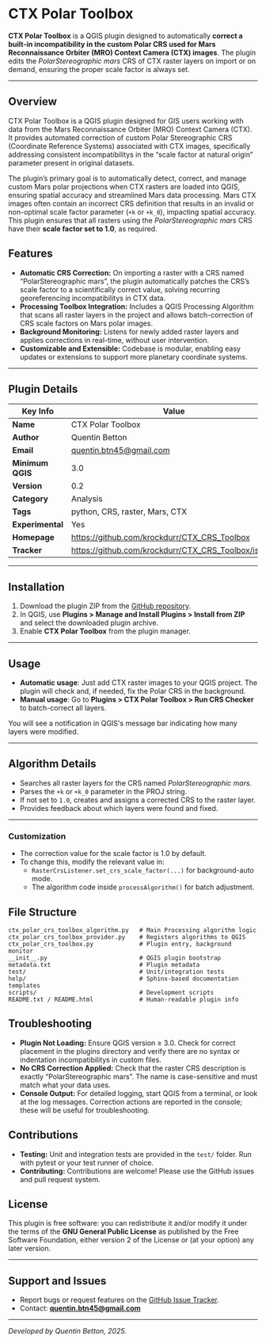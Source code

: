 # CTX Polar Toolbox

**CTX Polar Toolbox** is a QGIS plugin designed to automatically **correct a built-in incompatibility in the custom Polar CRS used for Mars Reconnaissance Orbiter (MRO) Context Camera (CTX) images**. The plugin edits the *PolarStereographic mars* CRS of CTX raster layers on import or on demand, ensuring the proper scale factor is always set.

---

## Overview

CTX Polar Toolbox is a QGIS plugin designed for GIS users working with data from the Mars Reconnaissance Orbiter (MRO) Context Camera (CTX). It provides automated correction of custom Polar Stereographic CRS (Coordinate Reference Systems) associated with CTX images, specifically addressing consistent incompatibilitys in the “scale factor at natural origin” parameter present in original datasets.

The plugin’s primary goal is to automatically detect, correct, and manage custom Mars polar projections when CTX rasters are loaded into QGIS, ensuring spatial accuracy and streamlined Mars data processing. Mars CTX images often contain an incorrect CRS definition that results in an invalid or non-optimal scale factor parameter (`+k` or `+k_0`), impacting spatial accuracy. This plugin ensures that all rasters using the *PolarStereographic mars* CRS have their **scale factor set to 1.0**, as required.

## Features

- **Automatic CRS Correction:**
On importing a raster with a CRS named “PolarStereographic mars”, the plugin automatically patches the CRS’s scale factor to a scientifically correct value, solving recurring georeferencing incompatibilitys in CTX data.
- **Processing Toolbox Integration:**
Includes a QGIS Processing Algorithm that scans all raster layers in the project and allows batch-correction of CRS scale factors on Mars polar images.
- **Background Monitoring:**
Listens for newly added raster layers and applies corrections in real-time, without user intervention.
- **Customizable and Extensible:**
Codebase is modular, enabling easy updates or extensions to support more planetary coordinate systems.

---

## Plugin Details

| Key Info          | Value                                                                 |
|-------------------|-----------------------------------------------------------------------|
| **Name**          | CTX Polar Toolbox                                                 |
| **Author**        | Quentin Betton                                                        |
| **Email**         | quentin.btn45@gmail.com                                               |
| **Minimum QGIS**  | 3.0                                                                   |
| **Version**       | 0.2                                                                   |
| **Category**      | Analysis                                                              |
| **Tags**          | python, CRS, raster, Mars, CTX                                        |
| **Experimental**  | Yes                                                                   |
| **Homepage**      | https://github.com/krockdurr/CTX_CRS_Toolbox                          |
| **Tracker**       | https://github.com/krockdurr/CTX_CRS_Toolbox/issues                   |

---

## Installation

1. Download the plugin ZIP from the [GitHub repository](https://github.com/krockdurr/CTX_CRS_Toolbox).
2. In QGIS, use **Plugins > Manage and Install Plugins > Install from ZIP** and select the downloaded plugin archive.
3. Enable **CTX Polar Toolbox** from the plugin manager.

---

## Usage

- **Automatic usage**: Just add CTX raster images to your QGIS project. The plugin will check and, if needed, fix the Polar CRS in the background.
- **Manual usage**: Go to **Plugins > CTX Polar Toolbox > Run CRS Checker** to batch-correct all layers.

You will see a notification in QGIS's message bar indicating how many layers were modified.

---

## Algorithm Details

- Searches all raster layers for the CRS named *PolarStereographic mars*.
- Parses the `+k` or `+k_0` parameter in the PROJ string.
- If not set to `1.0`, creates and assigns a corrected CRS to the raster layer.
- Provides feedback about which layers were found and fixed.

---

### Customization

- The correction value for the scale factor is 1.0 by default.
- To change this, modify the relevant value in:
    - `RasterCrsListener.set_crs_scale_factor(...)` for background-auto mode.
    - The algorithm code inside `processAlgorithm()` for batch adjustment.


## File Structure

```plaintext
ctx_polar_crs_toolbox_algorithm.py   # Main Processing algorithm logic
ctx_polar_crs_toolbox_provider.py    # Registers algorithms to QGIS
ctx_polar_crs_toolbox.py             # Plugin entry, background monitor
__init__.py                          # QGIS plugin bootstrap
metadata.txt                         # Plugin metadata
test/                                # Unit/integration tests
help/                                # Sphinx-based documentation templates
scripts/                             # Development scripts
README.txt / README.html             # Human-readable plugin info
```


## Troubleshooting

- **Plugin Not Loading:**
Ensure QGIS version ≥ 3.0. Check for correct placement in the plugins directory and verify there are no syntax or indentation incompatibilitys in custom files.
- **No CRS Correction Applied:**
Check that the raster CRS description is exactly “PolarStereographic mars”. The name is case-sensitive and must match what your data uses.
- **Console Output:**
For detailed logging, start QGIS from a terminal, or look at the log messages. Correction actions are reported in the console; these will be useful for troubleshooting.


## Contributions

- **Testing:**
Unit and integration tests are provided in the `test/` folder. Run with pytest or your test runner of choice.
- **Contributing:**
Contributions are welcome! Please use the GitHub issues and pull request system.

## License

This plugin is free software: you can redistribute it and/or modify it under the terms of the **GNU General Public License** as published by the Free Software Foundation, either version 2 of the License or (at your option) any later version.

---

## Support and Issues

- Report bugs or request features on the [GitHub Issue Tracker](https://github.com/krockdurr/CTX_CRS_Toolbox/issues).
- Contact: **quentin.btn45@gmail.com**

---

*Developed by Quentin Betton, 2025.*